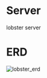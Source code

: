 # Server
lobster server

# **ERD**
![lobster_erd](https://user-images.githubusercontent.com/100523178/210050126-5dfa169a-c89f-4aa0-aa47-925a27d21e78.png)
